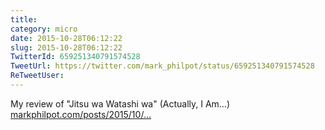 ```yaml
---
title: 
category: micro
date: 2015-10-28T06:12:22
slug: 2015-10-28T06:12:22
TwitterId: 659251340791574528
TweetUrl: https://twitter.com/mark_philpot/status/659251340791574528
ReTweetUser: 
---
```


My review of "Jitsu wa Watashi wa" (Actually, I Am…) [markphilpot.com/posts/2015/10/…](http://markphilpot.com/posts/2015/10/27/review_jitsu_wa_watashi_wa/)